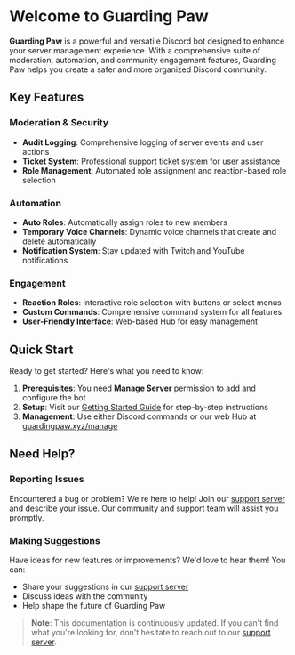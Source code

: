 # Welcome to Guarding Paw

**Guarding Paw** is a powerful and versatile Discord bot designed to enhance your server management experience. With a comprehensive suite of moderation, automation, and community engagement features, Guarding Paw helps you create a safer and more organized Discord community.

## Key Features

### Moderation & Security
- **Audit Logging**: Comprehensive logging of server events and user actions
- **Ticket System**: Professional support ticket system for user assistance
- **Role Management**: Automated role assignment and reaction-based role selection

### Automation
- **Auto Roles**: Automatically assign roles to new members
- **Temporary Voice Channels**: Dynamic voice channels that create and delete automatically
- **Notification System**: Stay updated with Twitch and YouTube notifications

### Engagement
- **Reaction Roles**: Interactive role selection with buttons or select menus
- **Custom Commands**: Comprehensive command system for all features
- **User-Friendly Interface**: Web-based Hub for easy management

## Quick Start

Ready to get started? Here's what you need to know:

1. **Prerequisites**: You need **Manage Server** permission to add and configure the bot
2. **Setup**: Visit our [Getting Started Guide](getting-started.md) for step-by-step instructions
3. **Management**: Use either Discord commands or our web Hub at [guardingpaw.xyz/manage](https://guardingpaw.xyz/manage)

## Need Help?

### Reporting Issues
Encountered a bug or problem? We're here to help! Join our [support server](https://pnnet.dev/discord) and describe your issue. Our community and support team will assist you promptly.

### Making Suggestions
Have ideas for new features or improvements? We'd love to hear them! You can:
- Share your suggestions in our [support server](https://pnnet.dev/discord)
- Discuss ideas with the community
- Help shape the future of Guarding Paw

> **Note**: This documentation is continuously updated. If you can't find what you're looking for, don't hesitate to reach out to our [support server](https://pnnet.dev/discord).
